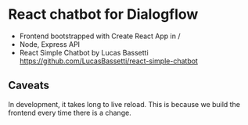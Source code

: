 # React chatbot for Dialogflow

* Frontend bootstrapped with Create React App in /
* Node, Express API
* React Simple Chatbot by Lucas Bassetti https://github.com/LucasBassetti/react-simple-chatbot

## Caveats
In development, it takes long to live reload. This is because we build the frontend every time there is a change.
